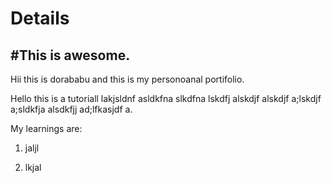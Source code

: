 # Details

## #This is awesome.

Hii this is dorababu and this is my personoanal portifolio.

Hello this is a tutoriall  lakjsldnf asldkfna slkdfna lskdfj alskdjf alskdjf a;lskdjf a;sldkfja alsdkfjj ad;lfkasjdf a.

My learnings are:

1. jaljl

2. lkjal
